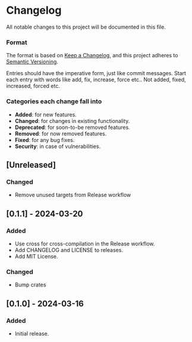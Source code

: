 # Changelog

All notable changes to this project will be documented in this file.

### Format

The format is based on [Keep a Changelog](https://keepachangelog.com/en/1.1.0/),
and this project adheres to [Semantic Versioning](https://semver.org/spec/v2.0.0.html).

Entries should have the imperative form, just like commit messages. Start each entry with words 
like add, fix, increase, force etc.. Not added, fixed, increased, forced etc.

### Categories each change fall into

* **Added**: for new features.
* **Changed**: for changes in existing functionality.
* **Deprecated**: for soon-to-be removed features.
* **Removed**: for now removed features.
* **Fixed**: for any bug fixes.
* **Security**: in case of vulnerabilities.

## [Unreleased]
### Changed
- Remove unused targets from Release workflow

## [0.1.1] - 2024-03-20
### Added
- Use cross for cross-compilation in the Release workflow.
- Add CHANGELOG and LICENSE to releases.
- Add MIT License.

### Changed
- Bump crates

## [0.1.0] - 2024-03-16
### Added
- Initial release.
